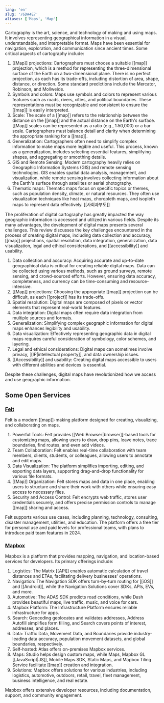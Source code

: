```yaml
---
lang: 'en'
slug: '/6DA4E7'
aliases: ['Maps', 'Map']
---
```


Cartography is the art, science, and technology of making and using maps. It involves representing geographical information in a visual, understandable, and interpretable format. Maps have been essential for navigation, exploration, and communication since ancient times. Some critical aspects of cartography include:

1. [[Map]] projections: Cartographers must choose a suitable [[map]] projection, which is a method for representing the three-dimensional surface of the Earth on a two-dimensional plane. There is no perfect projection, as each has its trade-offs, including distortion of area, shape, distance, or direction. Some standard predictions include the Mercator, Robinson, and Mollweide.
2. Symbols and colors: Maps use symbols and colors to represent various features such as roads, rivers, cities, and political boundaries. These representations must be recognizable and consistent to ensure the [[map]] is easily interpreted.
3. Scale: The scale of a [[map]] refers to the relationship between the distance on the [[map]] and the actual distance on the Earth's surface. [[Map]] scales can be represented as a ratio (e.g., 1:50,000) or a bar scale. Cartographers must balance detail and clarity when determining the appropriate ranking for a [[map]].
4. Generalization: Cartographers often need to simplify complex information to make maps more legible and useful. This process, known as a generalization, includes selecting essential features, simplifying shapes, and aggregating or smoothing details.
5. GIS and Remote Sensing: Modern cartography heavily relies on Geographic Information Systems (GIS) and remote sensing technologies. GIS enables spatial data analysis, management, and visualization, while remote sensing involves collecting information about the Earth's surface through satellites or aerial photography.
6. Thematic maps: Thematic maps focus on specific topics or themes, such as population density, climate, or natural resources. They often use visualization techniques like heat maps, choropleth maps, and isopleth maps to represent data effectively. [[사회과부도]]

The proliferation of digital cartography has greatly impacted the way geographic information is accessed and utilized in various fields. Despite its many advantages, the development of digital maps presents several challenges. This review discusses the key challenges encountered in the process of creating digital maps, including data collection and accuracy, [[map]] projections, spatial resolution, data integration, generalization, data visualization, legal and ethical considerations, and [[accessibility]] and usability.

1. Data collection and accuracy: Acquiring accurate and up-to-date geographical data is critical for creating reliable digital maps. Data can be collected using various methods, such as ground surveys, remote sensing, and crowd-sourced efforts. However, ensuring data accuracy, completeness, and currency can be time-consuming and resource-intensive.
2. [[Map]] projections: Choosing the appropriate [[map]] projection can be difficult, as each [[project]] has its trade-offs.
3. Spatial resolution: Digital maps are composed of pixels or vector elements that represent real-world features.
4. Data integration: Digital maps often require data integration from multiple sources and formats.
5. Generalization: Simplifying complex geographic information for digital maps enhances legibility and usability.
6. Data visualization: Effectively representing geographic data in digital maps requires careful consideration of symbology, color schemes, and layering.
7. Legal and ethical considerations: Digital maps can sometimes involve privacy, [[IP|intellectual property]], and data ownership issues.
8. [[Accessibility]] and usability: Creating digital maps accessible to users with different abilities and devices is essential.

Despite these challenges, digital maps have revolutionized how we access and use geographic information.

## Some Open Services

### [Felt](https://felt.com/)

Felt is a modern [[map]]-making platform designed for creating, visualizing, and collaborating on maps.

1. Powerful Tools: Felt provides [[Web Browser|browser]]-based tools for customizing maps, allowing users to draw, drop pins, leave notes, trace boundaries, find routes, and even add videos.
2. Team Collaboration: Felt enables real-time collaboration with team members, clients, students, or colleagues, allowing users to annotate and edit maps.
3. Data Visualization: The platform simplifies importing, editing, and exporting data layers, supporting drag-and-drop functionality for various file formats.
4. [[Map]] Organization: Felt stores maps and data in one place, enabling users to structure and share their work with others while ensuring easy access to necessary files.
5. Security and Access Control: Felt encrypts web traffic, stores user credentials securely, and offers precise permission controls to manage [[map]] sharing and access.

Felt supports various use cases, including planning, technology, consulting, disaster management, utilities, and education. The platform offers a free tier for personal use and paid levels for professional teams, with plans to introduce paid team features in 2024.

### [Mapbox](https://www.mapbox.com/)

Mapbox is a platform that provides mapping, navigation, and location-based services for developers. Its primary offerings include:

1. Logistics: The Matrix [[API]] enables automatic calculation of travel distances and ETAs, facilitating delivery businesses' operations.
2. Navigation: The Navigation SDK offers turn-by-turn routing for [[iOS]] and [[Android]], while the Navigation Solutions cover SDKs, APIs, EVs, and more.
3. Automotive: The ADAS SDK predicts road conditions, while Dash provides beautiful maps, live traffic, music, and voice for cars.
4. Mapbox Platform: The Infrastructure Platform ensures reliable infrastructure for apps.
5. Search: Geocoding geolocates and validates addresses, Address Autofill simplifies form filling, and Search covers points of interest, addresses, and places.
6. Data: Traffic Data, Movement Data, and Boundaries provide industry-leading data accuracy, population movement datasets, and global boundaries, respectively.
7. Self-hosted: Atlas offers on-premises Mapbox services.
8. Maps: Studio helps design custom maps, while Maps, Mapbox GL [[JavaScript|JS]], Mobile Maps SDK, Static Maps, and Mapbox Tiling Service facilitate [[map]] creation and integration.
9. Solutions: Mapbox offers solutions for various industries, including logistics, automotive, outdoors, retail, travel, fleet management, business intelligence, and real estate.

Mapbox offers extensive developer resources, including documentation, support, and community engagement.
